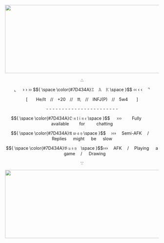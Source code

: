 
<p align="center"><img height="224" width="718" src="https://i.postimg.cc/DzXq8NDt/aaegzzrhzrh.png"/></p>
<p align="center">∴</p>
<p align="center">⌞   › › ›› $${ \space \color{#7D434A}𝚉 𝙰 𝙺 \space }$$  ‹‹ ‹ ‹  ⌝</p>

<p align="center">[  He/It // +20 // ♏︎ // INFJ(P) // 5w4  ]</p>

<p align="center">- - - - - - - - - - - - - - - - - - - - - - -</p>

<p align="center">$${ \space \color{#7D434A}𝔒 𝔫 𝔩 𝔦 𝔫 𝔢 \space }$$   ›››      Fully        available      for       chatting</p>

<p align="center">$${ \space \color{#7D434A}𝔄 𝔴 𝔞 𝔶 \space }$$  ›››  Semi-AFK  /  Replies   might   be   slow</p>

<p align="center">$${ \space \color{#7D434A}𝔅 𝔲 𝔰 𝔶 \space }$$›››  AFK  /  Playing   a   game  /   Drawing</p>

<p align="center">∵</p> 
<p align="center"><img height="224" width="718" src="https://i.postimg.cc/TPfRDLHf/ZRHZRHZRHZRH.png"/></p>
